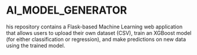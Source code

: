 # AI_MODEL_GENERATOR
his repository contains a Flask-based Machine Learning web application that allows users to upload their own dataset (CSV), train an XGBoost model (for either classification or regression), and make predictions on new data using the trained model.
